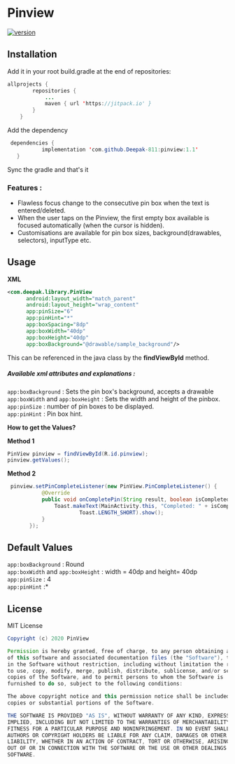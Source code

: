# Pinview

[![version](https://img.shields.io/badge/version-1.1-green.svg)](https://semver.org)

## Installation

Add it in your root build.gradle at the end of repositories:

```java
allprojects {
		repositories {
			...
			maven { url 'https://jitpack.io' }
		}
	}
```
 Add the dependency
 ```java
  dependencies {
	        implementation 'com.github.Deepak-811:pinview:1.1'
	}
  ```
  Sync the gradle and that's it
  
  ### Features : 
 * Flawless focus change to the consecutive pin box when the text is entered/deleted.
 * When the user taps on the Pinview, the first empty box available is focused automatically (when the cursor is hidden).
 * Customisations are available for pin box sizes, background(drawables, selectors), inputType etc.
  
  ## Usage
  
  **XML**
  ```xml
 <com.deepak.library.PinView
        android:layout_width="match_parent"
        android:layout_height="wrap_content"
        app:pinSize="6"
        app:pinHint="*"
        app:boxSpacing="8dp"
        app:boxWidth="40dp"
        app:boxHeight="40dp"
        app:boxBackground="@drawable/sample_background"/>
 ```
 This can be referenced in the java class by the **findViewById** method.
 
 ##### Available xml attributes and explanations : 

```app:boxBackground``` : Sets the pin box's background, accepts a drawable <br />
```app:boxWidth``` and ```app:boxHeight``` : Sets the width and height of the pinbox. <br />
```app:pinSize``` : number of pin boxes to be displayed.<br />
```app:pinHint``` : Pin box hint. <br />
 
 **How to get the Values?**
 
 **Method 1**
 ```java
 PinView pinview = findViewById(R.id.pinview);
 pinview.getValues();
 ```
 
 **Method 2**
 ```java
  pinview.setPinCompleteListener(new PinView.PinCompleteListener() {
            @Override
            public void onCompletePin(String result, boolean isCompleted) {
                Toast.makeText(MainActivity.this, "Completed: " + isCompleted + "\nValue: " + result,
                        Toast.LENGTH_SHORT).show();
            }
        });
 ```
 ## Default Values
 
 ```app:boxBackground``` : Round <br />
```app:boxWidth``` and ```app:boxHeight``` :  width = 40dp and height= 40dp <br />
```app:pinSize``` : 4<br />
```app:pinHint``` :* <br />
 

 
 ## License
MIT License
```java
Copyright (c) 2020 PinView

Permission is hereby granted, free of charge, to any person obtaining a copy
of this software and associated documentation files (the "Software"), to deal
in the Software without restriction, including without limitation the rights
to use, copy, modify, merge, publish, distribute, sublicense, and/or sell
copies of the Software, and to permit persons to whom the Software is
furnished to do so, subject to the following conditions:

The above copyright notice and this permission notice shall be included in all
copies or substantial portions of the Software.

THE SOFTWARE IS PROVIDED "AS IS", WITHOUT WARRANTY OF ANY KIND, EXPRESS OR
IMPLIED, INCLUDING BUT NOT LIMITED TO THE WARRANTIES OF MERCHANTABILITY,
FITNESS FOR A PARTICULAR PURPOSE AND NONINFRINGEMENT. IN NO EVENT SHALL THE
AUTHORS OR COPYRIGHT HOLDERS BE LIABLE FOR ANY CLAIM, DAMAGES OR OTHER
LIABILITY, WHETHER IN AN ACTION OF CONTRACT, TORT OR OTHERWISE, ARISING FROM,
OUT OF OR IN CONNECTION WITH THE SOFTWARE OR THE USE OR OTHER DEALINGS IN THE
SOFTWARE.
```

